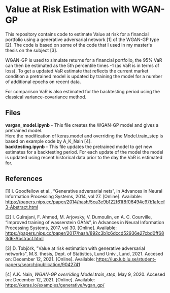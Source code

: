# Value at Risk Estimation with WGAN-GP

This repository contains code to estimate Value at risk for a financial portfolio using a generative adversarial network [1] of the WGAN-GP type [2].
The code is based on some of the code that I used in my master's thesis on the subject [3].

WGAN-GP is used to simulate returns for a financial portfolio, the 95% VaR can then be estimated as the 5th percentile times -1 (as VaR is in terms of loss).
To get a updated VaR estimate that reflects the current market condition a pretrained model is updated by training the model for a number of additional epochs on recent data.

For comparison VaR is also estimated for the backtesting period using the classical variance-covariance method. 

## Files

**vargan_model.ipynb** - This file creates the WGAN-GP model and gives a pretrained model.  
Here the modification of keras.model and overriding the Model.train_step is based on example code by A_K_Nain [4].  
**backtesting.ipynb** - This file updates the pretrained model to get new estimates for a backtesting period. For each update of the model the model is updated using recent historical data prior to the day the VaR is estimated for.

## References
[1] I. Goodfellow et al., “Generative adversarial nets”, in Advances in Neural Information Processing Systems, 2014, vol 27.
[Online]. Available: https://papers.nips.cc/paper/2014/hash/5ca3e9b122f61f8f06494c97b1afccf3-Abstract.html

[2] I. Gulrajani, F. Ahmed, M. Arjovsky, V. Dumoulin, en A. C. Courville, “Improved training of wasserstein GANs”, in Advances in Neural Information Processing Systems, 2017, vol 30.
[Online]. Available: https://papers.nips.cc/paper/2017/hash/892c3b1c6dccd52936e27cbd0ff683d6-Abstract.html

[3] D. Tobjörk, "Value at risk estimation with generative adversarial networks", M.S. thesis, Dept. of Statistics, Lund Univ., Lund, 2021. Accesed on: December 12, 2021. [Online].
Available: https://lup.lub.lu.se/student-papers/search/publication/9042741 

[4] A.K. Nain, <em>WGAN-GP overriding Model.train_step</em>, May 9, 2020. Accesed on: December 12, 2021. [Online].
Available: https://keras.io/examples/generative/wgan_gp/
